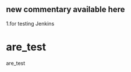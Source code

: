 new commentary available here
-----------------------------
1.for testing Jenkins


are_test
========

are_test
